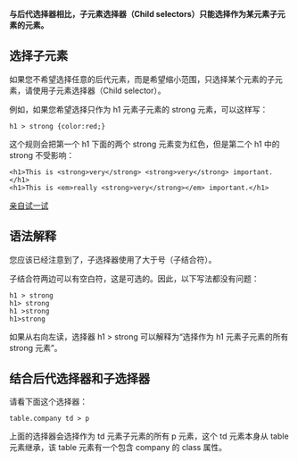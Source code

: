 **与后代选择器相比，子元素选择器（Child selectors）只能选择作为某元素子元素的元素。**

## 选择子元素

如果您不希望选择任意的后代元素，而是希望缩小范围，只选择某个元素的子元素，请使用子元素选择器（Child selector）。

例如，如果您希望选择只作为 h1 元素子元素的 strong 元素，可以这样写：

```
h1 > strong {color:red;}
```

这个规则会把第一个 h1 下面的两个 strong 元素变为红色，但是第二个 h1 中的 strong 不受影响：

```
<h1>This is <strong>very</strong> <strong>very</strong> important.</h1>
<h1>This is <em>really <strong>very</strong></em> important.</h1>
```

[亲自试一试](http://www.w3school.com.cn/tiy/t.asp?f=csse_selector_child)

## 语法解释

您应该已经注意到了，子选择器使用了大于号（子结合符）。

子结合符两边可以有空白符，这是可选的。因此，以下写法都没有问题：

```
h1 > strong
h1> strong
h1 >strong
h1>strong
```

如果从右向左读，选择器 h1 > strong 可以解释为“选择作为 h1 元素子元素的所有 strong 元素”。

## 结合后代选择器和子选择器

请看下面这个选择器：

```
table.company td > p
```

上面的选择器会选择作为 td 元素子元素的所有 p 元素，这个 td 元素本身从 table 元素继承，该 table 元素有一个包含 company 的 class 属性。
